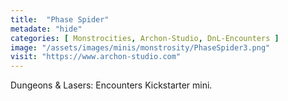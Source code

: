 ```yaml
---
title:  "Phase Spider"
metadate: "hide"
categories: [ Monstrocities, Archon-Studio, DnL-Encounters ]
image: "/assets/images/minis/monstrosity/PhaseSpider3.png"
visit: "https://www.archon-studio.com"
---
```

Dungeons & Lasers: Encounters Kickstarter mini.
